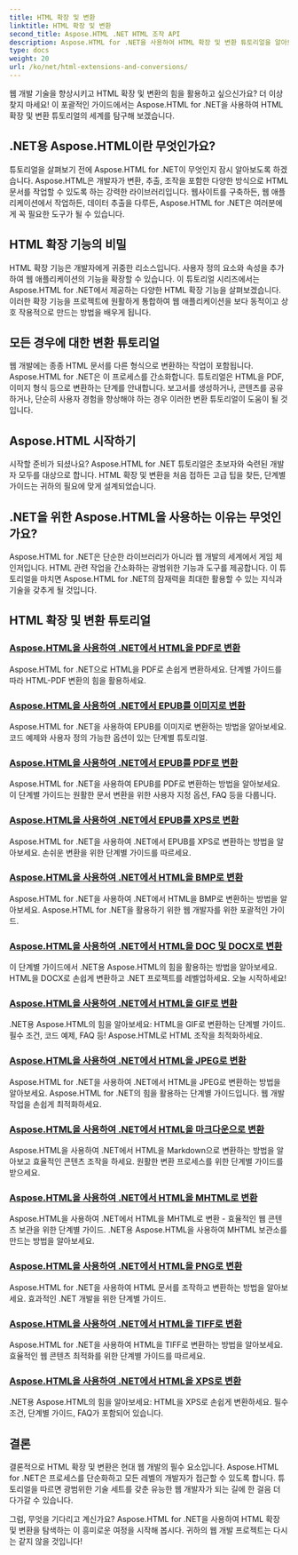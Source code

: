 ```yaml
---
title: HTML 확장 및 변환
linktitle: HTML 확장 및 변환
second_title: Aspose.HTML .NET HTML 조작 API
description: Aspose.HTML for .NET을 사용하여 HTML 확장 및 변환 튜토리얼을 알아보세요. 이 포괄적인 튜토리얼로 웹 개발을 최적화하는 방법을 알아보세요.
type: docs
weight: 20
url: /ko/net/html-extensions-and-conversions/
---
```


웹 개발 기술을 향상시키고 HTML 확장 및 변환의 힘을 활용하고 싶으신가요? 더 이상 찾지 마세요! 이 포괄적인 가이드에서는 Aspose.HTML for .NET을 사용하여 HTML 확장 및 변환 튜토리얼의 세계를 탐구해 보겠습니다.

## .NET용 Aspose.HTML이란 무엇인가요?

튜토리얼을 살펴보기 전에 Aspose.HTML for .NET이 무엇인지 잠시 알아보도록 하겠습니다. Aspose.HTML은 개발자가 변환, 추출, 조작을 포함한 다양한 방식으로 HTML 문서를 작업할 수 있도록 하는 강력한 라이브러리입니다. 웹사이트를 구축하든, 웹 애플리케이션에서 작업하든, 데이터 추출을 다루든, Aspose.HTML for .NET은 여러분에게 꼭 필요한 도구가 될 수 있습니다.

## HTML 확장 기능의 비밀

HTML 확장 기능은 개발자에게 귀중한 리소스입니다. 사용자 정의 요소와 속성을 추가하여 웹 애플리케이션의 기능을 확장할 수 있습니다. 이 튜토리얼 시리즈에서는 Aspose.HTML for .NET에서 제공하는 다양한 HTML 확장 기능을 살펴보겠습니다. 이러한 확장 기능을 프로젝트에 원활하게 통합하여 웹 애플리케이션을 보다 동적이고 상호 작용적으로 만드는 방법을 배우게 됩니다.

## 모든 경우에 대한 변환 튜토리얼

웹 개발에는 종종 HTML 문서를 다른 형식으로 변환하는 작업이 포함됩니다. Aspose.HTML for .NET은 이 프로세스를 간소화합니다. 튜토리얼은 HTML을 PDF, 이미지 형식 등으로 변환하는 단계를 안내합니다. 보고서를 생성하거나, 콘텐츠를 공유하거나, 단순히 사용자 경험을 향상해야 하는 경우 이러한 변환 튜토리얼이 도움이 될 것입니다.

## Aspose.HTML 시작하기

시작할 준비가 되셨나요? Aspose.HTML for .NET 튜토리얼은 초보자와 숙련된 개발자 모두를 대상으로 합니다. HTML 확장 및 변환을 처음 접하든 고급 팁을 찾든, 단계별 가이드는 귀하의 필요에 맞게 설계되었습니다.

## .NET을 위한 Aspose.HTML을 사용하는 이유는 무엇인가요?

Aspose.HTML for .NET은 단순한 라이브러리가 아니라 웹 개발의 세계에서 게임 체인저입니다. HTML 관련 작업을 간소화하는 광범위한 기능과 도구를 제공합니다. 이 튜토리얼을 마치면 Aspose.HTML for .NET의 잠재력을 최대한 활용할 수 있는 지식과 기술을 갖추게 될 것입니다.

## HTML 확장 및 변환 튜토리얼
### [Aspose.HTML을 사용하여 .NET에서 HTML을 PDF로 변환](./convert-html-to-pdf/)
Aspose.HTML for .NET으로 HTML을 PDF로 손쉽게 변환하세요. 단계별 가이드를 따라 HTML-PDF 변환의 힘을 활용하세요.
### [Aspose.HTML을 사용하여 .NET에서 EPUB를 이미지로 변환](./convert-epub-to-image/)
Aspose.HTML for .NET을 사용하여 EPUB를 이미지로 변환하는 방법을 알아보세요. 코드 예제와 사용자 정의 가능한 옵션이 있는 단계별 튜토리얼.
### [Aspose.HTML을 사용하여 .NET에서 EPUB를 PDF로 변환](./convert-epub-to-pdf/)
Aspose.HTML for .NET을 사용하여 EPUB를 PDF로 변환하는 방법을 알아보세요. 이 단계별 가이드는 원활한 문서 변환을 위한 사용자 지정 옵션, FAQ 등을 다룹니다.
### [Aspose.HTML을 사용하여 .NET에서 EPUB를 XPS로 변환](./convert-epub-to-xps/)
Aspose.HTML for .NET을 사용하여 .NET에서 EPUB를 XPS로 변환하는 방법을 알아보세요. 손쉬운 변환을 위한 단계별 가이드를 따르세요.
### [Aspose.HTML을 사용하여 .NET에서 HTML을 BMP로 변환](./convert-html-to-bmp/)
Aspose.HTML for .NET을 사용하여 .NET에서 HTML을 BMP로 변환하는 방법을 알아보세요. Aspose.HTML for .NET을 활용하기 위한 웹 개발자를 위한 포괄적인 가이드.
### [Aspose.HTML을 사용하여 .NET에서 HTML을 DOC 및 DOCX로 변환](./convert-html-to-doc-docx/)
이 단계별 가이드에서 .NET용 Aspose.HTML의 힘을 활용하는 방법을 알아보세요. HTML을 DOCX로 손쉽게 변환하고 .NET 프로젝트를 레벨업하세요. 오늘 시작하세요!
### [Aspose.HTML을 사용하여 .NET에서 HTML을 GIF로 변환](./convert-html-to-gif/)
.NET용 Aspose.HTML의 힘을 알아보세요: HTML을 GIF로 변환하는 단계별 가이드. 필수 조건, 코드 예제, FAQ 등! Aspose.HTML로 HTML 조작을 최적화하세요.
### [Aspose.HTML을 사용하여 .NET에서 HTML을 JPEG로 변환](./convert-html-to-jpeg/)
Aspose.HTML for .NET을 사용하여 .NET에서 HTML을 JPEG로 변환하는 방법을 알아보세요. Aspose.HTML for .NET의 힘을 활용하는 단계별 가이드입니다. 웹 개발 작업을 손쉽게 최적화하세요.
### [Aspose.HTML을 사용하여 .NET에서 HTML을 마크다운으로 변환](./convert-html-to-markdown/)
Aspose.HTML을 사용하여 .NET에서 HTML을 Markdown으로 변환하는 방법을 알아보고 효율적인 콘텐츠 조작을 하세요. 원활한 변환 프로세스를 위한 단계별 가이드를 받으세요.
### [Aspose.HTML을 사용하여 .NET에서 HTML을 MHTML로 변환](./convert-html-to-mhtml/)
Aspose.HTML을 사용하여 .NET에서 HTML을 MHTML로 변환 - 효율적인 웹 콘텐츠 보관을 위한 단계별 가이드. .NET용 Aspose.HTML을 사용하여 MHTML 보관소를 만드는 방법을 알아보세요.
### [Aspose.HTML을 사용하여 .NET에서 HTML을 PNG로 변환](./convert-html-to-png/)
Aspose.HTML for .NET을 사용하여 HTML 문서를 조작하고 변환하는 방법을 알아보세요. 효과적인 .NET 개발을 위한 단계별 가이드.
### [Aspose.HTML을 사용하여 .NET에서 HTML을 TIFF로 변환](./convert-html-to-tiff/)
Aspose.HTML for .NET을 사용하여 HTML을 TIFF로 변환하는 방법을 알아보세요. 효율적인 웹 콘텐츠 최적화를 위한 단계별 가이드를 따르세요.
### [Aspose.HTML을 사용하여 .NET에서 HTML을 XPS로 변환](./convert-html-to-xps/)
.NET용 Aspose.HTML의 힘을 알아보세요: HTML을 XPS로 손쉽게 변환하세요. 필수 조건, 단계별 가이드, FAQ가 포함되어 있습니다.

## 결론

결론적으로 HTML 확장 및 변환은 현대 웹 개발의 필수 요소입니다. Aspose.HTML for .NET은 프로세스를 단순화하고 모든 레벨의 개발자가 접근할 수 있도록 합니다. 튜토리얼을 따르면 광범위한 기술 세트를 갖춘 유능한 웹 개발자가 되는 길에 한 걸음 더 다가갈 수 있습니다.

그럼, 무엇을 기다리고 계신가요? Aspose.HTML for .NET을 사용하여 HTML 확장 및 변환을 탐색하는 이 흥미로운 여정을 시작해 봅시다. 귀하의 웹 개발 프로젝트는 다시는 같지 않을 것입니다!